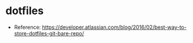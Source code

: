 # dotfiles

* Reference: https://developer.atlassian.com/blog/2016/02/best-way-to-store-dotfiles-git-bare-repo/
